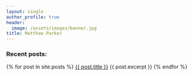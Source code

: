 ```yaml
---
layout: single
author_profile: true
header:
  image: /assets/images/banner.jpg
title: Matthew Parker
---
```


### Recent posts:

{% for post in site.posts %}
  <a href="{{ post.url }}">{{ post.title }}</a>
  {{ post.excerpt }}
{% endfor %}
